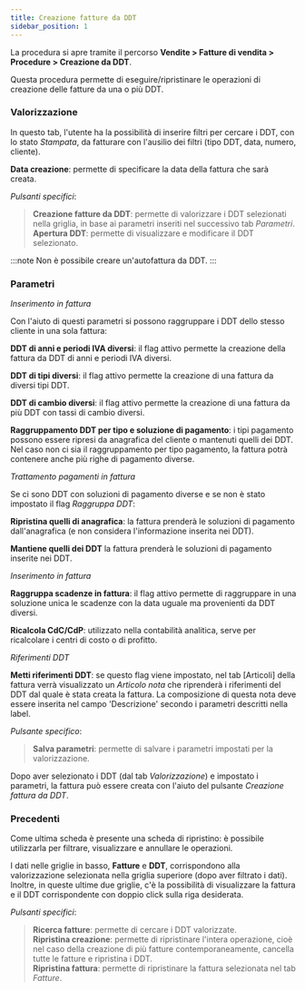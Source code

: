```yaml
---
title: Creazione fatture da DDT
sidebar_position: 1
---
```


La procedura si apre tramite il percorso **Vendite > Fatture di vendita > Procedure > Creazione da DDT**. 

Questa procedura permette di eseguire/ripristinare le operazioni di creazione delle fatture da una o più DDT.

### Valorizzazione

In questo tab, l'utente ha la possibilità di inserire filtri per cercare i DDT, con lo stato *Stampata*, da fatturare con l'ausilio dei filtri (tipo DDT, data, numero, cliente). 

**Data creazione**: permette di specificare la data della fattura che sarà creata. 

*Pulsanti specifici*: 
> **Creazione fatture da DDT**: permette di valorizzare i DDT selezionati nella griglia, in base ai parametri inseriti nel successivo tab *Parametri*.
> **Apertura DDT**: permette di visualizzare e modificare il DDT selezionato.

:::note
Non è possibile creare un'autofattura da DDT.
:::

### Parametri

*Inserimento in fattura*

Con l'aiuto di questi parametri si possono raggruppare i DDT dello stesso cliente in una sola fattura:

**DDT di anni e periodi IVA diversi**: il flag attivo permette la creazione della fattura da DDT di anni e periodi IVA diversi.

**DDT di tipi diversi**: il flag attivo permette la creazione di una fattura da diversi tipi DDT.

**DDT di cambio diversi**: il flag attivo permette la creazione di una fattura da più DDT con tassi di cambio diversi.

**Raggruppamento DDT per tipo e soluzione di pagamento**: i tipi pagamento possono essere ripresi da anagrafica del cliente o mantenuti quelli dei DDT. Nel caso non ci sia il raggruppamento per tipo pagamento, la fattura potrà contenere anche più righe di pagamento diverse. 

*Trattamento pagamenti in fattura*

Se ci sono DDT con soluzioni di pagamento diverse e se non è stato impostato il flag *Raggruppa DDT*:

**Ripristina quelli di anagrafica**: la fattura prenderà le soluzioni di pagamento dall'anagrafica (e non considera l'informazione inserita nei DDT). 

**Mantiene quelli dei DDT** la fattura prenderà le soluzioni di pagamento inserite nei DDT.

*Inserimento in fattura*

**Raggruppa scadenze in fattura**: il flag attivo permette di raggruppare in una soluzione unica le scadenze con la data uguale ma provenienti da DDT diversi.

**Ricalcola CdC/CdP**: utilizzato nella contabilità analitica, serve per ricalcolare i centri di costo o di profitto.

*Riferimenti DDT*

**Metti riferimenti DDT**: se questo flag viene impostato, nel tab [Articoli] della fattura verrà visualizzato un *Articolo nota* che riprenderà i riferimenti del DDT dal quale è stata creata la fattura. La composizione di questa nota deve essere inserita nel campo 'Descrizione' secondo i parametri descritti nella label.

*Pulsante specifico*: 

> **Salva parametri**: permette di salvare i parametri impostati per la valorizzazione.

Dopo aver selezionato i DDT (dal tab *Valorizzazione*) e impostato i parametri, la fattura può essere creata con l'aiuto del pulsante *Creazione fattura da DDT*.

### Precedenti

Come ultima scheda è presente una scheda di ripristino: è possibile utilizzarla per filtrare, visualizzare e annullare le operazioni.

I dati nelle griglie in basso, **Fatture** e **DDT**, corrispondono alla valorizzazione selezionata nella griglia superiore (dopo aver filtrato i dati). Inoltre, in queste ultime due griglie, c'è la possibilità di visualizzare la fattura e il DDT corrispondente con doppio click sulla riga desiderata.

*Pulsanti specifici*:
> **Ricerca fatture**: permette di cercare i DDT valorizzate.  
> **Ripristina creazione**: permette di ripristinare l'intera operazione, cioè nel caso della creazione di più fatture contemporaneamente, cancella tutte le fatture e ripristina i DDT.  
> **Ripristina fattura**: permette di ripristinare la fattura selezionata nel tab *Fatture*.